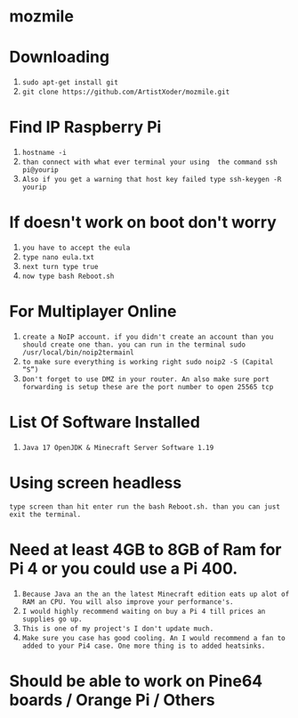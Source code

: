 # mozmile 
# Downloading 
1) ```sudo apt-get install git```
2) ```git clone https://github.com/ArtistXoder/mozmile.git```

# Find IP Raspberry Pi 
1) ```hostname -i```
2) ```than connect with what ever terminal your using  the command ssh pi@yourip```
3) ```Also if you get a warning that host key failed type ssh-keygen -R yourip```

# If doesn't work on boot don't worry 
1) ```you have to accept the eula```
2) ```type nano eula.txt```
3) ```next turn type true```
4) ```now type bash Reboot.sh```

# For Multiplayer Online 

1) ```create a NoIP account. if you didn't create an account than you should create one than. you can run in the terminal sudo /usr/local/bin/noip2termainl``` 
2) ```to make sure everything is working right sudo noip2 ­-S (Capital “S”)```
3) ```Don't forget to use DMZ in your router. An also make sure port forwarding is setup these are the port number to open 25565 tcp```

# List Of Software Installed 
   1) ```Java 17 OpenJDK & Minecraft Server Software 1.19```
   
# Using screen headless 
```type screen than hit enter run the bash Reboot.sh. than you can just exit the terminal.```

# Need at least 4GB to 8GB of Ram for Pi 4 or you could use a Pi 400.
1) ```Because Java an the an the latest Minecraft edition eats up alot of RAM an CPU. You will also improve your performance's.```
2) ```I would highly recommend waiting on buy a Pi 4 till prices an supplies go up.```
3) ```This is one of my project's I don't update much.```
4) ```Make sure you case has good cooling. An I would recommend a fan to added to your Pi4 case. One more thing is to added heatsinks.```

# Should be able to work on Pine64 boards / Orange Pi / Others
